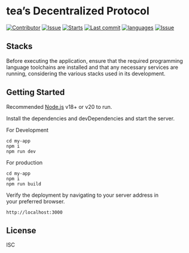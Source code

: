 <h1 class="code-line" data-line-start=0 data-line-end=1 ><a id="teas_Decentralized_Protocol_0"></a>tea’s Decentralized Protocol</h1>
<p class="has-line-data" data-line-start="2" data-line-end="3"><a href="https://img.shields.io/github/contributors/brilliantkid87/tea-testnet?style=flat-squ"><img src="https://img.shields.io/github/contributors/brilliantkid87/tea-testnet?style=flat-squ" alt="Contributor"></a> <a href="https://img.shields.io/github/issues/brilliantkid87/tea-testnet?style=flat-square"><img src="https://img.shields.io/github/issues/brilliantkid87/tea-testnet?style=flat-square" alt="Issue"></a> <a href="https://img.shields.io/github/stars/brilliantkid87/tea-testnet?style=flat-square"><img src="https://img.shields.io/github/stars/brilliantkid87/tea-testnet?style=flat-square" alt="Starts"></a> <a href="https://img.shields.io/github/last-commit/brilliantkid87/tea-testnet?style=flat-square"><img src="https://img.shields.io/github/last-commit/brilliantkid87/tea-testnet?style=flat-square" alt="Last commit"></a> <a href="https://img.shields.io/github/languages/code-size/brilliantkid87/tea-testnet?style=flat-square"><img src="https://img.shields.io/github/languages/code-size/brilliantkid87/tea-testnet?style=flat-square" alt="languages"></a> <a href="https://img.shields.io/github/license/brilliantkid87/tea-testnet?style=flat-square"><img src="https://img.shields.io/github/license/brilliantkid87/tea-testnet?style=flat-square" alt="Issue"></a></p>
<h2 class="code-line" data-line-start=4 data-line-end=5 ><a id="Stacks_4"></a>Stacks</h2>
<p class="has-line-data" data-line-start="6" data-line-end="7">Before executing the application, ensure that the required programming language toolchains are installed and that any necessary services are running, considering the various stacks used in its development.</p>
<h2 class="code-line" data-line-start=8 data-line-end=9 ><a id="Getting_Started_8"></a>Getting Started</h2>
<p class="has-line-data" data-line-start="10" data-line-end="11">Recommended <a href="https://nodejs.org/">Node.js</a> v18+ or v20 to run.</p>
<p class="has-line-data" data-line-start="12" data-line-end="13">Install the dependencies and devDependencies and start the server.</p>
<p class="has-line-data" data-line-start="14" data-line-end="15">For Development</p>
<pre><code class="has-line-data" data-line-start="16" data-line-end="20" class="language-sh"><span class="hljs-built_in">cd</span> my-app
npm i
npm run dev
</code></pre>
<p class="has-line-data" data-line-start="21" data-line-end="22">For production</p>
<pre><code class="has-line-data" data-line-start="24" data-line-end="28" class="language-sh"><span class="hljs-built_in">cd</span> my-app
npm i
npm run build
</code></pre>
<p class="has-line-data" data-line-start="29" data-line-end="31">Verify the deployment by navigating to your server address in<br>
your preferred browser.</p>
<pre><code class="has-line-data" data-line-start="33" data-line-end="35" class="language-sh">http://localhost:<span class="hljs-number">3000</span>
</code></pre>
<h2 class="code-line" data-line-start=36 data-line-end=37 ><a id="License_36"></a>License</h2>
<p class="has-line-data" data-line-start="38" data-line-end="39">ISC</p>
